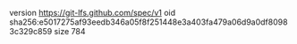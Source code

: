 version https://git-lfs.github.com/spec/v1
oid sha256:e5017275af93eedb346a05f8f251448e3a403fa479a06d9a0df80983c329c859
size 784
